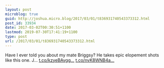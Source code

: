 ```yaml
---
layout: post
microblog: true
guid: http://joshua.micro.blog/2017/03/01/t836931740543373312.html
post_id: 33934
date: 2017-03-02T00:30:51+1100
lastmod: 2019-07-30T17:41:19+1100
type: post
url: /2017/03/01/t836931740543373312.html
---
```

Have I ever told you about my mate Briggsy? He takes epic elopement shots like this one. J… [t.co/kzyeBAvgg...](https://t.co/kzyeBAvgg4) [t.co/nvK8WNB4a...](https://t.co/nvK8WNB4au)

